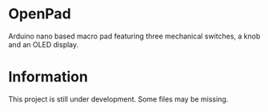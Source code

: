 # OpenPad
Arduino nano based macro pad featuring three mechanical switches, a knob and an OLED display.
# Information
This project is still under development. Some files may be missing.
